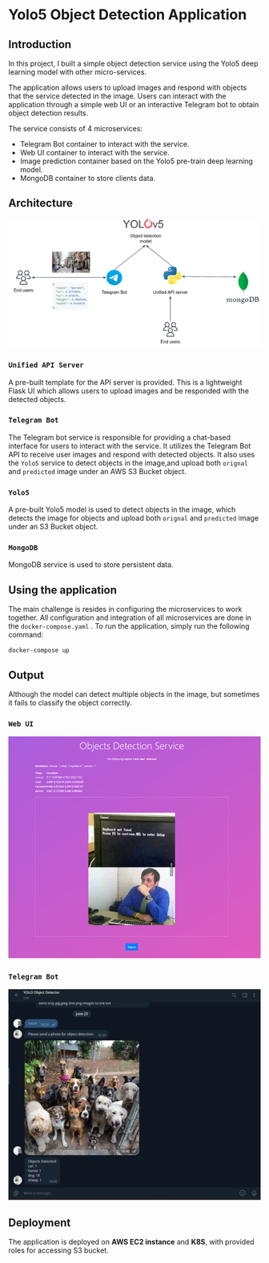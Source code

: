 # Yolo5 Object Detection Application

## Introduction

In this project, I built a simple object detection service using the Yolo5 deep learning model with other micro-services.

The application allows users to upload images and respond with objects that the service detected in the image. Users can interact with the application through a simple web UI or an interactive Telegram bot to obtain object detection results.

The service consists of 4 microservices:

* Telegram Bot container to interact with the service.
* Web UI container to interact with the service.
* Image prediction container based on the Yolo5 pre-train deep learning model.
* MongoDB container to store clients data.

## Architecture

![Architecture](./.img/object_detection_service.png)

### `Unified API Server`

A pre-built template for the API server is provided. 
This is a lightweight Flask UI which allows users to upload images and be responded with the detected objects.

### `Telegram Bot`

The Telegram bot service is responsible for providing a chat-based interface for users to interact with the service. 
It utilizes the Telegram Bot API to receive user images and respond with detected objects.
It also uses the `Yolo5` service to detect objects in the image,and upload both `orignal` and `predicted` image under an AWS S3 Bucket object.

### `Yolo5`

A pre-built Yolo5 model is used to detect objects in the image, which detects the image for objects
and upload both `orignal` and `predicted` image under an S3 Bucket object.

### `MongoDB`

MongoDB service is used to store persistent data.

## Using the application

The main challenge is resides in configuring the microservices to work together. 
All configuration and integration of all microservices are done in the `docker-compose.yaml` . To run the application, simply run the following command:

```
docker-compose up
```

## Output

Although the model can detect multiple objects in the image, but sometimes it fails to classify the object correctly.

### `Web UI`

![Web UI](./.img/web.png)

### `Telegram Bot`

![Telegram Bot](./.img/bot.png)

## Deployment

The application is deployed on **AWS EC2 instance** and **K8S**, with provided roles for accessing S3 bucket.

